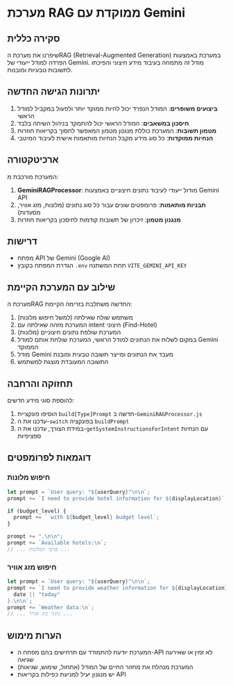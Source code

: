 # מערכת RAG ממוקדת עם Gemini

## סקירה כללית

שיפרנו את מערכת הRAG (Retrieval-Augmented Generation) במערכת באמצעות הפרדה למודל ייעודי של Gemini. מודל זה מתמחה בעיבוד מידע חיצוני והפיכתו לתשובות טבעיות ומובנות.

## יתרונות הגישה החדשה

1. **ביצועים משופרים**: המודל הנפרד יכול להיות ממוקד יותר ולפעול במקביל למודל הראשי
2. **חיסכון במשאבים**: המודל הראשי יכול להתמקד בניהול השיחה בלבד
3. **מטמון תשובות**: המערכת כוללת מנגנון מטמון המאפשר לחסוך בקריאות חוזרות
4. **הנחיות ממוקדות**: כל סוג מידע מקבל הנחיות מותאמות אישית לעיבוד המיטבי

## ארכיטקטורה

המערכת מורכבת מ:

1. **GeminiRAGProcessor**: מודול ייעודי לעיבוד נתונים חיצוניים באמצעות Gemini API
2. **תבניות מותאמות**: פרומפטים שונים עבור כל סוג נתונים (מלונות, מזג אוויר, מסעדות)
3. **מנגנון מטמון**: זיכרון של תשובות קודמות לחיסכון בקריאות חוזרות

## דרישות

- מפתח API של Gemini (Google AI)
- הגדרת המפתח בקובץ `.env` תחת המשתנה `VITE_GEMINI_API_KEY`

## שילוב עם המערכת הקיימת

מערכת הRAG החדשה משתלבת בזרימה הקיימת:

1. משתמש שולח שאילתה (למשל חיפוש מלונות)
2. המערכת מזהה שאילתה עם intent חיצוני (Find-Hotel)
3. המערכת שולפת נתונים חיצוניים (מלונות)
4. במקום לשלוח את הנתונים למודל הראשי, המערכת שולחת אותם למודל Gemini הממוקד
5. מודל Gemini מעבד את הנתונים ומייצר תשובה טבעית ומובנת
6. התשובה המעובדת מוצגת למשתמש

## תחזוקה והרחבה

להוספת סוגי מידע חדשים:

1. הוסיפו פונקציית `build[Type]Prompt` חדשה ב-`GeminiRAGProcessor.js`
2. עדכנו את ה-`switch` בפונקציה `buildPrompt`
3. במידת הצורך, עדכנו את ה-`getSystemInstructionsForIntent` עם הנחיות ספציפיות

## דוגמאות לפרומפטים

### חיפוש מלונות

```javascript
let prompt = `User query: "${userQuery}"\n\n`;
prompt += `I need to provide hotel information for ${displayLocation}`;

if (budget_level) {
  prompt += ` with ${budget_level} budget level`;
}

prompt += ".\n\n";
prompt += `Available hotels:\n`;
// ... פרטי המלונות ...
```

### חיפוש מזג אוויר

```javascript
let prompt = `User query: "${userQuery}"\n\n`;
prompt += `I need to provide weather information for ${displayLocation} on ${
  date || "today"
}.\n\n`;
prompt += `Weather data:\n`;
// ... נתוני מזג אוויר ...
```

## הערות מימוש

- המערכת יודעת להתמודד עם תרחישים בהם מפתח ה-API לא זמין או שאירעה שגיאה
- המערכת מנהלת את מחזור החיים של המודל (אתחול, שימוש, שגיאות)
- יש מנגנון יעיל למניעת כפילות בקריאות API
